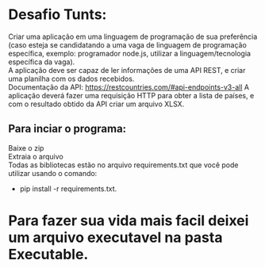 # Desafio Tunts:

Criar uma aplicação em uma linguagem de programação de sua preferência (caso esteja se
candidatando a uma vaga de linguagem de programação específica, exemplo: programador
node.js, utilizar a linguagem/tecnologia específica da vaga).<br/> A aplicação deve ser capaz de ler
informações de uma API REST, e criar uma planilha com os dados recebidos.<br/>
Documentação da API: https://restcountries.com/#api-endpoints-v3-all
A aplicação deverá fazer uma requisição HTTP para obter a lista de países, e com o resultado
obtido da API criar um arquivo XLSX.

## Para inciar o programa:

Baixe o zip<br>
Extraia o arquivo<br>
Todas as bibliotecas estão no arquivo requirements.txt que você pode utilizar usando o comando:

- pip install -r requirements.txt.

# Para fazer sua vida mais facil deixei um arquivo executavel na pasta Executable.
